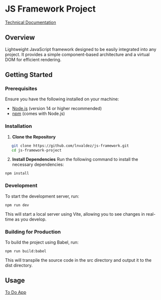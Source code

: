 # JS Framework Project

[Technical Documentation](https://github.com/lnvaldez/js-framework/blob/main/docs/documentation.md)

## Overview

Lightweight JavaScript framework designed to be easily integrated into any project. It provides a simple component-based architecture and a virtual DOM for efficient rendering.

## Getting Started

### Prerequisites

Ensure you have the following installed on your machine:

- [Node.js](https://nodejs.org/) (version 14 or higher recommended)
- [npm](https://www.npmjs.com/) (comes with Node.js)

### Installation

1. **Clone the Repository**

```bash
   git clone https://github.com/lnvaldez/js-framework.git
   cd js-framework-project
```

2. **Install Dependencies**
   Run the following command to install the necessary dependencies:

```
npm install
```

### Development

To start the development server, run:

```
npm run dev
```

This will start a local server using Vite, allowing you to see changes in real-time as you develop.

### Building for Production

To build the project using Babel, run:

```
npm run build:babel
```

This will transpile the source code in the src directory and output it to the dist directory.

## Usage

[To Do App](https://github.com/lnvaldez/js-framework-todo)
